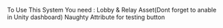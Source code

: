To Use This System You need :
Lobby & Relay Asset(Dont forget to anable in Unity dashboard)
Naughty Attribute for testing button
